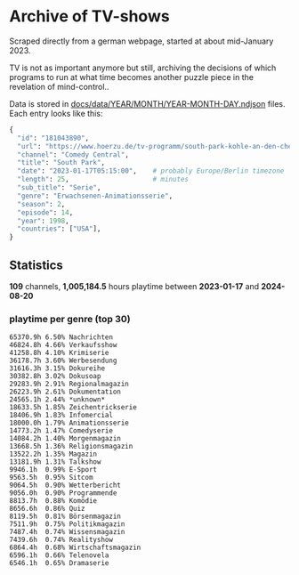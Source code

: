 # Archive of TV-shows

Scraped directly from a german webpage, started at about mid-January 2023.

TV is not as important anymore but still, archiving the decisions of which programs to run at what time
becomes another puzzle piece in the revelation of mind-control.. 

Data is stored in [docs/data/YEAR/MONTH/YEAR-MONTH-DAY.ndjson](docs/data/) files. 
Each entry looks like this:

```python
{
  "id": "181043890", 
  "url": "https://www.hoerzu.de/tv-programm/south-park-kohle-an-den-chefkoch/bid_181043890/", 
  "channel": "Comedy Central", 
  "title": "South Park", 
  "date": "2023-01-17T05:15:00",    # probably Europe/Berlin timezone 
  "length": 25,                     # minutes 
  "sub_title": "Serie", 
  "genre": "Erwachsenen-Animationsserie", 
  "season": 2, 
  "episode": 14, 
  "year": 1998, 
  "countries": ["USA"],
}
```

## Statistics

**109** channels, **1,005,184.5** hours playtime between **2023-01-17** and **2024-08-20**


### playtime per genre (top 30)

    65370.9h 6.50% Nachrichten
    46824.8h 4.66% Verkaufsshow
    41258.8h 4.10% Krimiserie
    36178.7h 3.60% Werbesendung
    31616.3h 3.15% Dokureihe
    30382.8h 3.02% Dokusoap
    29283.9h 2.91% Regionalmagazin
    26223.9h 2.61% Dokumentation
    24565.1h 2.44% *unknown*
    18633.5h 1.85% Zeichentrickserie
    18406.9h 1.83% Infomercial
    18000.0h 1.79% Animationsserie
    14773.2h 1.47% Comedyserie
    14084.2h 1.40% Morgenmagazin
    13668.5h 1.36% Religionsmagazin
    13522.2h 1.35% Magazin
    13181.9h 1.31% Talkshow
    9946.1h  0.99% E-Sport
    9563.5h  0.95% Sitcom
    9064.5h  0.90% Wetterbericht
    9056.0h  0.90% Programmende
    8813.7h  0.88% Komödie
    8656.6h  0.86% Quiz
    8119.5h  0.81% Börsenmagazin
    7511.9h  0.75% Politikmagazin
    7487.4h  0.74% Wissensmagazin
    7439.6h  0.74% Realityshow
    6864.4h  0.68% Wirtschaftsmagazin
    6596.1h  0.66% Telenovela
    6546.1h  0.65% Dramaserie
